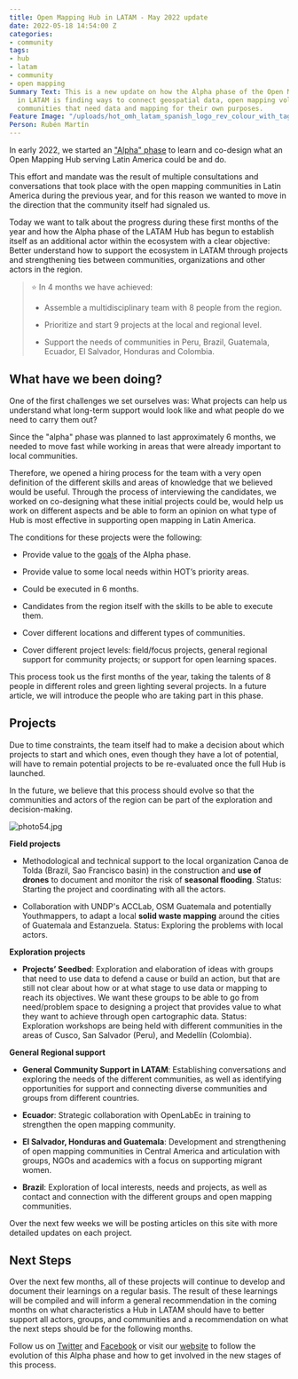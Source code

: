 ```yaml
---
title: Open Mapping Hub in LATAM - May 2022 update
date: 2022-05-18 14:54:00 Z
categories:
- community
tags:
- hub
- latam
- community
- open mapping
Summary Text: This is a new update on how the Alpha phase of the Open Mapping Hub
  in LATAM is finding ways to connect geospatial data, open mapping volunteers and
  communities that need data and mapping for their own purposes.
Feature Image: "/uploads/hot_omh_latam_spanish_logo_rev_colour_with_tagline-2110x1176.jpeg"
Person: Rubén Martín
---
```



In early 2022, we started an ["Alpha" phase](https://www.hotosm.org/updates/open-mapping-hub-in-latam-december-2021-update/) to learn and co-design what an Open Mapping Hub serving Latin America could be and do.

This effort and mandate was the result of multiple consultations and conversations that took place with the open mapping communities in Latin America during the previous year, and for this reason we wanted to move in the direction that the community itself had signaled us.

Today we want to talk about the progress during these first months of the year and how the Alpha phase of the LATAM Hub has begun to establish itself as an additional actor within the ecosystem with a clear objective: Better understand how to support the ecosystem in LATAM through projects and strengthening ties between communities, organizations and other actors in the region.

> ⭐️ In 4 months we have achieved:
>
> * Assemble a multidisciplinary team with 8 people from the region.
>
> * Prioritize and start 9 projects at the local and regional level.
>
> * Support the needs of communities in Peru, Brazil, Guatemala, Ecuador, El Salvador, Honduras and Colombia.

## **What have we been doing?**

One of the first challenges we set ourselves was: What projects can help us understand what long-term support would look like and what people do we need to carry them out?

Since the "alpha" phase was planned to last approximately 6 months, we needed to move fast while working in areas that were already important to local communities.

Therefore, we opened a hiring process for the team with a very open definition of the different skills and areas of knowledge that we believed would be useful. Through the process of interviewing the candidates, we worked on co-designing what these initial projects could be, would help us work on different aspects and be able to form an opinion on what type of Hub is most effective in supporting open mapping in Latin America.

The conditions for these projects were the following:

* Provide value to the [goals](https://www.hotosm.org/updates/open-mapping-hub-in-latam-december-2021-update/) of the Alpha phase.

* Provide value to some local needs within HOT’s priority areas.

* Could be executed in 6 months.

* Candidates from the region itself with the skills to be able to execute them.

* Cover different locations and different types of communities.

* Cover different project levels: field/focus projects, general regional support for community projects; or support for open learning spaces.

This process took us the first months of the year, taking the talents of 8 people in different roles and green lighting several projects. In a future article, we will introduce the people who are taking part in this phase.

## **Projects**

Due to time constraints, the team itself had to make a decision about which projects to start and which ones, even though they have a lot of potential, will have to remain potential projects to be re-evaluated once the full Hub is launched.

In the future, we believe that this process should evolve so that the communities and actors of the region can be part of the exploration and decision-making.

![photo54.jpg](/uploads/photo54.jpg)

**Field projects**

* Methodological and technical support to the local organization Canoa de Tolda (Brazil, Sao Francisco basin) in the construction and **use of drones** to document and monitor the risk of **seasonal flooding**. Status: Starting the project and coordinating with all the actors.

* Collaboration with UNDP's ACCLab, OSM Guatemala and potentially Youthmappers, to adapt a local **solid waste mapping** around the cities of Guatemala and Estanzuela. Status: Exploring the problems with local actors.

**Exploration projects**

* **Projects’ Seedbed**: Exploration and elaboration of ideas with groups that need to use data to defend a cause or build an action, but that are still not clear about how or at what stage to use data or mapping to reach its objectives. We want these groups to be able to go from need/problem space to designing a project that provides value to what they want to achieve through open cartographic data. Status: Exploration workshops are being held with different communities in the areas of Cusco, San Salvador (Peru), and Medellín (Colombia).

**General Regional support**

* **General Community Support in LATAM**: Establishing conversations and exploring the needs of the different communities, as well as identifying opportunities for support and connecting diverse communities and groups from different countries.

* **Ecuador**: Strategic collaboration with OpenLabEc in training to strengthen the open mapping community.

* **El Salvador, Honduras and Guatemala**: Development and strengthening of open mapping communities in Central America and articulation with groups, NGOs and academics with a focus on supporting migrant women.

* **Brazil**: Exploration of local interests, needs and projects, as well as contact and connection with the different groups and open mapping communities.

Over the next few weeks we will be posting articles on this site with more detailed updates on each project.

## **Next Steps**

Over the next few months, all of these projects will continue to develop and document their learnings on a regular basis. The result of these learnings will be compiled and will inform a general recommendation in the coming months on what characteristics a Hub in LATAM should have to better support all actors, groups, and communities and a recommendation on what the next steps should be for the following months.

Follow us on [Twitter](https://twitter.com/mapeoabierto_la) and [Facebook](https://www.facebook.com/Mapeo-abierto-Am%C3%A9rica-Latina-102804808622456/) or visit our [website](https://www.hotosm.org/hubs/latam-hub) to follow the evolution of this Alpha phase and how to get involved in the new stages of this process.